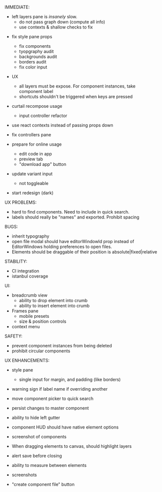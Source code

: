 IMMEDIATE:

- left layers pane is _insanely_ slow.
  - do not pass graph down (compute all info)
  - use contexts & shallow checks to fix

* fix style pane props

  - fix components
  - tyopgraphy audit
  - backgrounds audit
  - borders audit
  - fix color input

* UX

  - all layers must be expose. For component instances, take component label
  - shortcuts shouldn't be triggered when keys are pressed

* curtail recompose usage
  - input controller refactor
* use react contexts instead of passing props down

* fix controllers pane

* prepare for online usage

  - edit code in app
  - preview tab
  - "download app" button

* update variant input
  - not toggleable

- start redesign (dark)

UX PROBLEMS:

- hard to find components. Need to include in quick search.
- labels should really be "names" and exported. Prohibit spacing

BUGS:

- inherit typography
- open file modal should have editorWindowId prop instead of EditorWindows holding preferences to open files.
- Elements should be draggable of their position is absolute|fixed|relative

STABILITY:

- CI integration
- istanbul coverage

UI:

- breadcrumb view
  - ability to drop element into crumb
  - ability to insert element into crumb
- Frames pane
  - mobile presets
  - size & position controls
- context menu

SAFETY:

- prevent component instances from being deleted
- prohibit circular components

UX ENHANCEMENTS:

- style pane

  - single input for margin, and padding (like borders)

- warning sign if label name if overriding another
- move component picker to quick search
- persist changes to master component
- ability to hide left gutter
- component HUD should have native element options
- screenshot of components
- When dragging elements to canvas, should highlight layers
- alert save before closing
- ability to measure between elements
- screenshots
- "create component file" button
